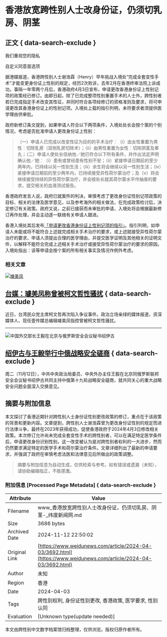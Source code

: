 # 香港放宽跨性别人士改身份证，仍须切乳房、阴茎

## 正文 { data-search-exclude }


我们重视您的隐私

自定义同意首选项

据港媒报道，香港跨性别人士谢浩霖（Henry）早年挑战入境处“完成全套变性手术”才能变更身份证上性别的规定，经历2次败诉，去年2月在香港终审法院上诉成功。事隔一年零两个月后，香港政府4月3日宣布，申请更改香港身份证上性别记项的政策经已修订。由即日起，除了已完成整项性别重置手术的人士外，跨性别者若已完成指定手术改变其性征，并同时符合各项经修订的资格准则及要求，将可申请更改其香港身份证上的性别记项。入境处上载的指引列明，未符要求者须提供医学理由供审批。

政府新修订条文提到，如果申请人符合以下两项条件，入境处处长会按个案的个别情况，考虑是否批准申请人更改身份证上性别：

> （一）申请人已完成以改变性征为目的的手术治疗︰（i）由女性重置为男性︰切除乳房（双侧乳房切除术）；（ii）由男性重置为女性︰切除阴茎及睪丸；（二）申请人使处长信纳他／她已符合以下所有条件，并作出法定声明确认他／她︰（i）患有或曾经患有性别不安；（ii）紧接申请日期前的至少两年内，已持续以另一性别生活；（iii）余生将会继续以另一性别生活；（iv）紧接申请日期前的至少两年内，已持续接受异性荷尔蒙治疗；及（v）将会继续接受持续的异性荷尔蒙治疗，并会按处长就其荷尔蒙水平作抽查的要求，提交相关的血液测试报告。

香港政府发言人说，政府已就案件的判决，审慎考虑了更改身份证性别记项政策的目标、相关的法律及医学意见，以及参考海外的相关做法，在完成政策检讨后，决定修订有关政策。政府又说，之前已接获而未审批的申请，入境处将会根据最新修订再作处理，并会主动逐一联络有关申请人跟进。

香港入境处其后发布[「申请更改香港身份证上性别记项的指引」](https://www.immd.gov.hk/pdf/the-guideline-tc.pdf)。指引列明，如申请人未能或将不能符合上述就完成相关手术治疗的要求，或上述就接受异性荷尔蒙治疗的要求，申请人须提出合理的医学理由，并提交医学证明及其他相关的证明文件，以解释不能符合完成上述相关手术治疗或接受异性荷尔蒙治疗的要求的原因。入境处指出：该等申请会按个案的所有相关事实及情况作例外考虑。

### 相关文章

[![璩美凤](https://www.weidunews.com/wp-content/uploads/2024/11/25d5152019ec884317e5ad67ca2e4f7160.jpeg)](https://www.weidunews.com/article/2024-11-12/18505.html)

## [台媒：璩美凤称曾被柯文哲性骚扰](https://www.weidunews.com/article/2024-11-12/18505.html) { data-search-exclude }

近日，台湾民众党主席柯文哲再次陷入争议事件。政治立场亲绿的媒体报道，资深媒体人、现任壹传媒总编辑璩美凤指控曾被柯文哲性骚扰。

---

![中国外交部长王毅在北京与俄罗斯安全会议秘书绍伊古](https://www.weidunews.com/wp-content/uploads/2024/11/e3386453f053de2926916e3f08bd1e6966.jpg)

## [绍伊古与王毅举行中俄战略安全磋商](https://www.weidunews.com/article/2024-11-12/18501.html) { data-search-exclude }

周二（11月12日），中共中央政治局委员、中央外办主任王毅在北京同俄罗斯联邦安全会议秘书绍伊古共同主持中俄第十九轮战略安全磋商，就共同关心的重大战略安全问题全面深入交换意见。
<!-- tcd_original_link https://www.weidunews.com/article/2024-04-03/3692.html -->
## 摘要与附加信息

<!-- tcd_abstract -->
本文探讨了香港近期针对跨性别人士身份证性别更改政策的修订，重点在于该政策的背景和更新内容。文章提到，跨性别人士谢浩霖曾为更改身份证性别的规定而进行法律斗争，最终在2023年获得成功，促使香港政府于2024年4月3日修改相关政策。本次修订允许尚未完成全套变性手术的跨性别者，可以在满足特定医学条件后，申请更改身份识别性别。这一改变被认为是对跨性别者权利的一大进步，然而仍然要求满足特定的医学手术和荷尔蒙治疗条件。文章详细列出了最新的申请要求，并强调了政府在审慎考虑法医和法律意见后所做出的政策调整。
<!-- tcd_abstract_end -->

> 摘要与附加信息为自动生成，仅供检索与参考。如有错误或遗漏（未知），请协助编辑指正，不胜感激。

### 附加信息 [Processed Page Metadata] { data-search-exclude }

| Attribute       | Value                                  |
|-----------------|----------------------------------------|
| Filename        | www_香港放宽跨性别人士改身份证，仍须切乳房、阴茎-_纬度新闻网.md                             |
| Size            | 3686 bytes                           |
| Archived Date   | 2024-11-12 22:50:02                             |
| Original Link   | [https://www.weidunews.com/article/2024-04-03/3692.html](https://www.weidunews.com/article/2024-04-03/3692.html)                       |
| Author          | 未知                               |
| Region          | 香港                               |
| Date            | 2024-04-03                                 |
| Tags            | 跨性别权利, 身份证性别更改, 香港政策, 医学要求, 性别认同                                 |
| Evaluation            | [Unknown type(update needed)]                                 |
<!-- tcd_table_end -->

本文由跨性别中文数字档案馆归档整理，仅供浏览。版权归原作者所有。
